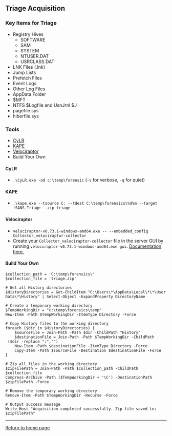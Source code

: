## Triage Acquisition
### Key Items for Triage
- Registry Hives 
	- SOFTWARE 
	- SAM
	- SYSTEM
	- NTUSER.DAT
	- USRCLASS.DAT
- LNK Files (.lnk)
- Jump Lists
- Prefetch Files
- Event Logs
- Other Log Files
- AppData Folder
- $MFT
- NTFS $Logfile and UsnJrnl $J
- pagefile.sys
- hiberfile.sys

### Tools
- [CyLR](https://github.com/orlikoski/CyLR)
- [KAPE](https://www.kroll.com/en/services/cyber-risk/incident-response-litigation-support/kroll-artifact-parser-extractor-kape)
- [Velociraptor](https://github.com/Velocidex/velociraptor)
- Build Your Own

#### CyLR
- `.\CyLR.exe -od c:\temp\forensic` (`-v` for verbose, `-q` for quiet)
#### KAPE
- `.\kape.exe --tsource C: --tdest C:\temp\forensics\%d%m --target !SANS_Triage --zip triage` 
#### Velociraptor
- `velociraptor-v0.73.1-windows-amd64.exe -- --embedded_config Collector_velociraptor-collector`
- Create your `Collector_velociraptor-collector` file in the server GUI by running `velociraptor-v0.73.1-windows-amd64.exe gui`.  [Documentation here.](https://docs.velociraptor.app/docs/offline_triage/#the-generic-offline-collector)
#### Build Your Own

```
$collection_path = 'C:\temp\forensics\'
$collection_file = 'triage.zip'

# Get all History directories
$HistoryDirectories = Get-ChildItem "C:\Users\*\AppData\Local\*\*\User Data\*\History" | Select-Object -ExpandProperty DirectoryName

# Create a temporary working directory
$TempWorkingDir = "c:\temp\forensics\temp"
New-Item -Path $TempWorkingDir -ItemType Directory -Force

# Copy History files to the working directory
foreach ($dir in $HistoryDirectories) {
    $sourceFile = Join-Path -Path $dir -ChildPath "History"
    $destinationFile = Join-Path -Path $TempWorkingDir -ChildPath  ($dir -replace ":","")
    New-Item -Path $destinationFile -ItemType Directory -Force
    Copy-Item -Path $sourceFile -Destination $destinationFile -Force
}

# Zip all files in the working directory
$zipFilePath = Join-Path -Path $collection_path -ChildPath $collection_file
Compress-Archive -Path ($TempWorkingDir + '\C') -DestinationPath $zipFilePath -Force 

# Remove the temporary working directory
Remove-Item -Path $TempWorkingDir -Recurse -Force

# Output success message
Write-Host "Acquisition completed successfully. Zip file saved to: $zipFilePath"
```

*** 
[Return to home page](../README.md)